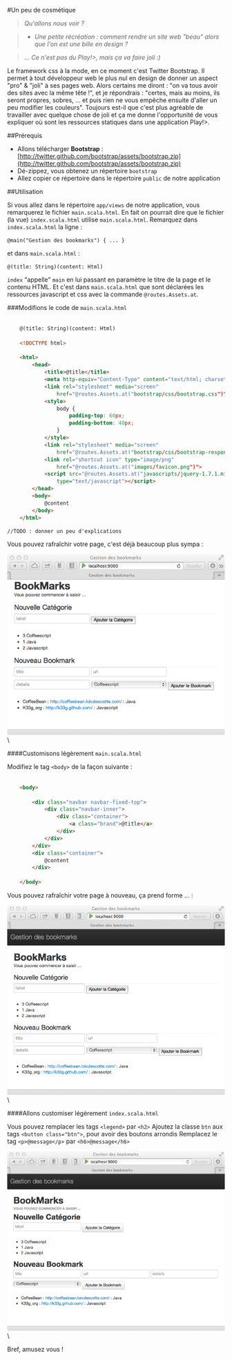#Un peu de cosmétique

>*Qu'allons nous voir ?*

>	- *Une petite récréation : comment rendre un site web "beau" alors que l'on est une bille en design ?*

>*... Ce n'est pas du Play!>, mais ça va faire joli :)*


Le framework css à la mode, en ce moment c'est Twitter Bootstrap. Il permet à tout développeur web le plus nul en design de donner un aspect "pro" & "joli" à ses pages web. Alors certains me diront : "on va tous avoir des sites avec la même tête !", et je répondrais : "certes, mais au moins, ils seront propres, sobres, ... et puis rien ne vous empêche ensuite d'aller un peu modifier les couleurs". Toujours est-il que c'est plus agréable de travailler avec quelque chose de joli et ça me donne l'opportunité de vous expliquer où sont les ressources statiques dans une application Play!>.

##Prérequis

- Allons télécharger **Bootstrap** : [http://twitter.github.com/bootstrap/assets/bootstrap.zip](http://twitter.github.com/bootstrap/assets/bootstrap.zip)
- Dé-zippez, vous obtenez un répertoire `bootstrap`
- Allez copier ce répertoire dans le répertoire `public` de notre application


##Utilisation

Si vous allez dans le répertoire `app/views` de notre application, vous remarquerez le fichier `main.scala.html`. En fait on pourrait dire que le fichier (la vue) `index.scala.html` utilise `main.scala.html`. Remarquez dans `index.scala.html` la ligne :

	@main("Gestion des bookmarks") { ... }

et dans `main.scala.html` :

	@(title: String)(content: Html)

`index` "appelle" `main` en lui passant en paramètre le titre de la page et le contenu HTML.
Et c'est dans `main.scala.html` que sont déclarées les ressources javascript et css avec la commande `@routes.Assets.at`.

###Modifions le code de `main.scala.html`

```html

	@(title: String)(content: Html)
	
	<!DOCTYPE html>
	
	<html>
		<head>
			<title>@title</title>
			<meta http-equiv="Content-Type" content="text/html; charset=utf-8">
			<link rel="stylesheet" media="screen" 
				href="@routes.Assets.at("bootstrap/css/bootstrap.css")">
			<style>
				body {
					padding-top: 60px;
					padding-bottom: 40px;
				}
			</style>
			<link rel="stylesheet" media="screen" 
				href="@routes.Assets.at("bootstrap/css/bootstrap-responsive.css")">
			<link rel="shortcut icon" type="image/png" 
				href="@routes.Assets.at("images/favicon.png")">
			<script src="@routes.Assets.at("javascripts/jquery-1.7.1.min.js")" 
				type="text/javascript"></script>
		</head>
		<body>
			@content
		</body>
	</html>
```

	//TODO : donner un peu d'explications
	
Vous pouvez rafraîchir votre page, c'est déjà beaucoup plus sympa :

![](rsrc/05-sexy-001.png)\


####Customisons légèrement `main.scala.html` 

Modifiez le tag `<body>` de la façon suivante :

```html

	<body>
    	
    	<div class="navbar navbar-fixed-top">
    		<div class="navbar-inner">
    			<div class="container">
    				<a class="brand">@title</a>
    			</div>
    		</div>
    	</div>
    	<div class="container">
    		@content
    	</div>
    	
    </body>
```

Vous pouvez rafraîchir votre page à nouveau, ça prend forme ... :

![](rsrc/05-sexy-002.png)\


####Allons customiser légèrement `index.scala.html` 

Vous pouvez remplacer les tags `<legend>` par `<h2>`
Ajoutez la classe `btn` aux tags `<button class="btn">`, pour avoir des boutons arrondis
Remplacez le tag `<p>@message</p>` par `<h6>@message</h6>`


![](rsrc/05-sexy-003.png)\

Bref, amusez vous !



